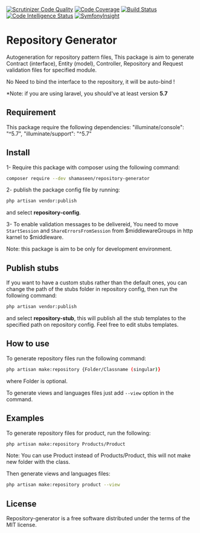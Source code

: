 [![Scrutinizer Code Quality](https://scrutinizer-ci.com/g/mshamaseen/laravel-repository-pattern/badges/quality-score.png?b=master)](https://scrutinizer-ci.com/g/mshamaseen/laravel-repository-pattern/?branch=master)
[![Code Coverage](https://scrutinizer-ci.com/g/mshamaseen/laravel-repository-pattern/badges/coverage.png?b=master)](https://scrutinizer-ci.com/g/mshamaseen/laravel-repository-pattern/?branch=master)
[![Build Status](https://scrutinizer-ci.com/g/mshamaseen/laravel-repository-pattern/badges/build.png?b=master)](https://scrutinizer-ci.com/g/mshamaseen/laravel-repository-pattern/build-status/master)
[![Code Intelligence Status](https://scrutinizer-ci.com/g/mshamaseen/laravel-repository-pattern/badges/code-intelligence.svg?b=master)](https://scrutinizer-ci.com/code-intelligence)
[![SymfonyInsight](https://insight.symfony.com/projects/f3edab7d-00b8-4633-96d3-a84e38b7ebec/mini.svg)](https://insight.symfony.com/projects/f3edab7d-00b8-4633-96d3-a84e38b7ebec)
# Repository Generator
Autogeneration for repository pattern files, This package is aim to generate Contract (interface), Entity (model), Controller, Repository and Request validation files for specified module.

No Need to bind the interface to the repository, it will be auto-bind !

*Note: if you are using laravel, you should've at least version **5.7**

## Requirement

This package require the following dependencies:
   "illuminate/console": "^5.7",
   "illuminate/support": "^5.7"

## Install

1- Require this package with composer using the following command:
```bash
composer require --dev shamaseen/repository-generator
```
2- publish the package config file by running:
```bash
php artisan vendor:publish
```
and select **repository-config**.

3- To enable validation messages to be delivereid, You need to move `StartSession` and `ShareErrorsFromSession` from $middlewareGroups in http karnel to $middleware.


Note: this package is aim to be only for development environment.

## Publish stubs
If you want to have a custom stubs rather than the default ones, you can change the path of the stubs folder in repository config, then run the following command:
```bash
php artisan vendor:publish
```

and select **repository-stub**, this will publish all the stub templates to the specified path on repository config.
Feel free to edit stubs templates.

## How to use
To generate repository files run the following command:
```bash
php artisan make:repository {Folder/Classname (singular)}
```
where Folder is optional.

To generate views and languages files just add `--view` option in the command.


## Examples

To generate repository files for product, run the following:

```bash
php artisan make:repository Products/Product
```
Note: You can use Product instead of Products/Product, this will not make new folder with the class.

Then generate views and languages files:

```bash
php artisan make:repository product --view
```

## License
Repository-generator is a free software distributed under the terms of the MIT license.
